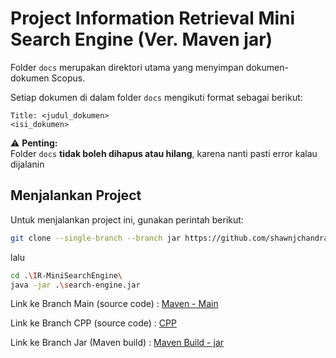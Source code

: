 # Project Information Retrieval Mini Search Engine (Ver. Maven jar)

Folder `docs` merupakan direktori utama yang menyimpan dokumen-dokumen Scopus.

Setiap dokumen di dalam folder `docs` mengikuti format sebagai berikut:

``` 
Title: <judul_dokumen>
<isi_dokumen>
```

⚠️ **Penting:**  
Folder `docs` **tidak boleh dihapus atau hilang**, karena nanti pasti error kalau dijalanin

## Menjalankan Project

Untuk menjalankan project ini, gunakan perintah berikut:

```bash
git clone --single-branch --branch jar https://github.com/shawnjchandra/IR-MiniSearchEngine.git
```
lalu

```bash
cd .\IR-MiniSearchEngine\
java -jar .\search-engine.jar
```

Link ke Branch Main (source code) : [Maven - Main](https://github.com/shawnjchandra/IR-MiniSearchEngine)

Link ke Branch CPP (source code) : [CPP](https://github.com/shawnjchandra/IR-MiniSearchEngine/tree/cpp)

Link ke Branch Jar (Maven build) : [Maven Build - jar](https://github.com/shawnjchandra/IR-MiniSearchEngine/tree/jar)
